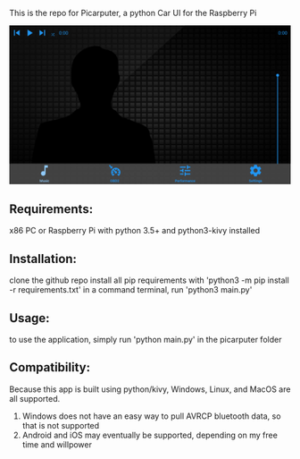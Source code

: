 This is the repo for Picarputer, a python Car UI for the Raspberry Pi

![Picarputer Interface](https://raw.githubusercontent.com/MimTiller/Picarputer/master/picarputer.PNG)


## Requirements:
x86 PC or Raspberry Pi with python 3.5+ and python3-kivy installed

## Installation:
clone the github repo
install all pip requirements with 'python3 -m pip install -r requirements.txt'
in a command terminal, run 'python3 main.py'

## Usage:
to use the application, simply run
'python main.py' in the picarputer folder

## Compatibility:
Because this app is built using python/kivy, Windows, Linux, and MacOS are all supported.
1. Windows does not have an easy way to pull AVRCP bluetooth data, so that is not supported
2. Android and iOS may eventually be supported, depending on my free time and willpower
